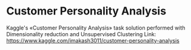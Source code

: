 # Customer Personality Analysis
Kaggle's «Customer Personality Analysis» task solution performed with Dimensionality reduction and  Unsupervised Clustering
Link: https://www.kaggle.com/imakash3011/customer-personality-analysis
